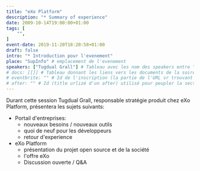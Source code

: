 ```yaml
---
title: "eXo Platform"
description: "* Summary of experience"
date: 2009-10-14T19:00:00+01:00
tags: [
    "",
]
event-date: 2019-11-20T18:20:58+01:00
draft: false
intro: "* Introduction pour l'evenement"
place: "SupInfo" # emplacement de l'evenement
speakers: ["Tugdual Grall"] # Tableau avec les nom des speakers entre " et séparé par des , et doit être identique au titre du speaker enregistré !
# docs: [[]] # Tableau donnant les liens vers les documents de la soirée hors affiche - exemple : [["L'inauguration","http://toursjug.cloud.xwiki.com/xwiki/bin/download/Meetings/20080409/InaugurationToursJUG.pdf"], ["Unitils et Selenium","Unitils-Selenium.pdf"]]
# eventbrite: "" # Id de l'inscription (la partie de l'URL sr trouvant après https://www.eventbrite.fr/e/ )
# after: "" # Id (title urlizé d'un after) utilisé pour peupler la section after d'un evvent (exemple : apside-after-01)
---
```

Durant cette session Tugdual Grall, responsable stratégie produit chez eXo Platform, présentera les sujets suivants:

* Portail d'entreprises:
  * nouveaux besoins / nouveaux outils
  * quoi de neuf pour les développeurs
  * retour d'experience
* eXo Platform
    * présentation du projet open source et de la société
    * l'offre eXo
    * Discussion ouverte / Q&A

